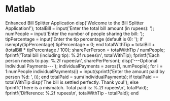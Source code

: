 # Matlab
Enhanced Bill Splitter Application
disp('Welcome to the Bill Splitter Application!');
totalBill = input('Enter the total bill amount (in rupees): ');
numPeople = input('Enter the number of people sharing the bill: ');
tipPercentage = input('Enter the tip percentage (default is 0): ');
if isempty(tipPercentage)
    tipPercentage = 0;
end
totalWithTip = totalBill + (totalBill * tipPercentage / 100);
sharePerPerson = totalWithTip / numPeople;
fprintf('Total bill (including tip): %.2f rupees\n', totalWithTip);
fprintf('Each person needs to pay: %.2f rupees\n', sharePerPerson);
disp('---Optional Individual Payments---');
individualPayments = zeros(1, numPeople);
for i = 1:numPeople
    individualPayments(i) = input(sprintf('Enter the amount paid by person %d: ', i));
end
totalPaid = sum(individualPayments);
if totalPaid == totalWithTip
    disp('The bill is settled perfectly. Thank you!');
else
    fprintf('There is a mismatch. Total paid is: %.2f rupees\n', totalPaid);
    fprintf('Difference: %.2f rupees\n', totalWithTip - totalPaid);
end
